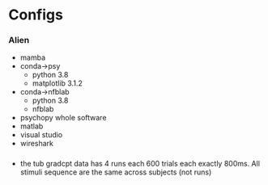 # Configs
### Alien
- mamba
- conda->psy
    - python 3.8
    - matplotlib 3.1.2
- conda->nfblab
    - python 3.8
    - nfblab
- psychopy whole software
- matlab
- visual studio
- wireshark


### 
- the tub gradcpt data has 4 runs each 600 trials each exactly 800ms. All stimuli sequence are the same across subjects (not runs)